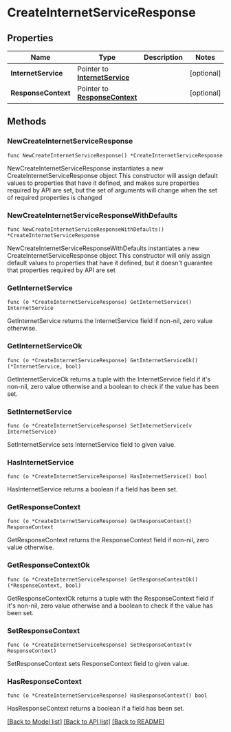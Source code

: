 # CreateInternetServiceResponse

## Properties

Name | Type | Description | Notes
------------ | ------------- | ------------- | -------------
**InternetService** | Pointer to [**InternetService**](InternetService.md) |  | [optional] 
**ResponseContext** | Pointer to [**ResponseContext**](ResponseContext.md) |  | [optional] 

## Methods

### NewCreateInternetServiceResponse

`func NewCreateInternetServiceResponse() *CreateInternetServiceResponse`

NewCreateInternetServiceResponse instantiates a new CreateInternetServiceResponse object
This constructor will assign default values to properties that have it defined,
and makes sure properties required by API are set, but the set of arguments
will change when the set of required properties is changed

### NewCreateInternetServiceResponseWithDefaults

`func NewCreateInternetServiceResponseWithDefaults() *CreateInternetServiceResponse`

NewCreateInternetServiceResponseWithDefaults instantiates a new CreateInternetServiceResponse object
This constructor will only assign default values to properties that have it defined,
but it doesn't guarantee that properties required by API are set

### GetInternetService

`func (o *CreateInternetServiceResponse) GetInternetService() InternetService`

GetInternetService returns the InternetService field if non-nil, zero value otherwise.

### GetInternetServiceOk

`func (o *CreateInternetServiceResponse) GetInternetServiceOk() (*InternetService, bool)`

GetInternetServiceOk returns a tuple with the InternetService field if it's non-nil, zero value otherwise
and a boolean to check if the value has been set.

### SetInternetService

`func (o *CreateInternetServiceResponse) SetInternetService(v InternetService)`

SetInternetService sets InternetService field to given value.

### HasInternetService

`func (o *CreateInternetServiceResponse) HasInternetService() bool`

HasInternetService returns a boolean if a field has been set.

### GetResponseContext

`func (o *CreateInternetServiceResponse) GetResponseContext() ResponseContext`

GetResponseContext returns the ResponseContext field if non-nil, zero value otherwise.

### GetResponseContextOk

`func (o *CreateInternetServiceResponse) GetResponseContextOk() (*ResponseContext, bool)`

GetResponseContextOk returns a tuple with the ResponseContext field if it's non-nil, zero value otherwise
and a boolean to check if the value has been set.

### SetResponseContext

`func (o *CreateInternetServiceResponse) SetResponseContext(v ResponseContext)`

SetResponseContext sets ResponseContext field to given value.

### HasResponseContext

`func (o *CreateInternetServiceResponse) HasResponseContext() bool`

HasResponseContext returns a boolean if a field has been set.


[[Back to Model list]](../README.md#documentation-for-models) [[Back to API list]](../README.md#documentation-for-api-endpoints) [[Back to README]](../README.md)



